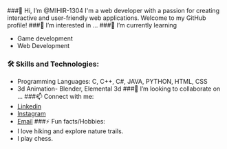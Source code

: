 ###👋 Hi, I’m @MIHIR-1304
I'm a web developer with a passion for creating interactive and user-friendly web applications. Welcome to my GitHub profile!
###👀 I’m interested in ...
###🌱 I’m currently learning
- Game development
- Web Development 
### 🛠 Skills and Technologies:
- Programming Languages: C, C++, C#, JAVA, PYTHON, HTML, CSS
- 3d Animation- Blender, Elemental 3d
###💞️ I’m looking to collaborate on ...
###📫 Connect with me:
- [Linkedin](https://in.linkedin.com/in/mihir-mahato-5145432bb)
- [Instagram](mihirmahato_13)
- [Email](mihirmahato1304@gmail.com)
###⚡ Fun facts/Hobbies:
- I love hiking and explore nature trails.
- I play chess.

<!---
MIHIR-1304/MIHIR-1304 is a ✨ special ✨ repository because its `README.md` (this file) appears on your GitHub profile.
You can click the Preview link to take a look at your changes.
--->
